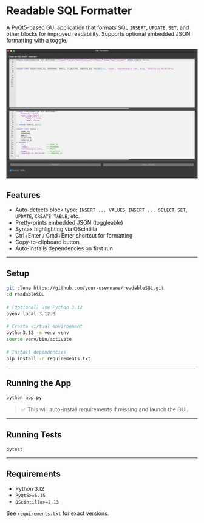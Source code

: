 # Readable SQL Formatter

A PyQt5-based GUI application that formats SQL `INSERT`, `UPDATE`, `SET`, and other blocks for improved readability.
Supports optional embedded JSON formatting with a toggle.

![img.png](img.png)

## Features

- Auto-detects block type: `INSERT ... VALUES`, `INSERT ... SELECT`, `SET`, `UPDATE`, `CREATE TABLE`, etc.
- Pretty-prints embedded JSON (toggleable)
- Syntax highlighting via QScintilla
- Ctrl+Enter / Cmd+Enter shortcut for formatting
- Copy-to-clipboard button
- Auto-installs dependencies on first run

---

## Setup

```bash
git clone https://github.com/your-username/readableSQL.git
cd readableSQL

# (Optional) Use Python 3.12
pyenv local 3.12.0

# Create virtual environment
python3.12 -m venv venv
source venv/bin/activate

# Install dependencies
pip install -r requirements.txt
```

---

## Running the App

```bash
python app.py
```

> ✅ This will auto-install requirements if missing and launch the GUI.

---

## Running Tests

```bash
pytest
```

---

## Requirements

- Python 3.12
- `PyQt5>=5.15`
- `QScintilla>=2.13`

See `requirements.txt` for exact versions.
